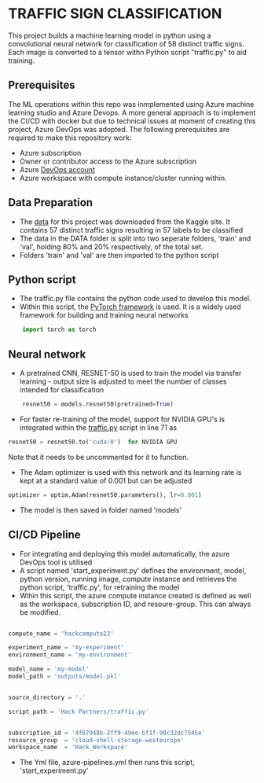 # TRAFFIC SIGN CLASSIFICATION
This project builds a machine learning model in python using a convolutional neural network
for classification of 58 distinct traffic signs. Each image is converted to a tensor withn Python script "traffic.py" to aid training.

## Prerequisites
The ML operations within this repo was inmplemented using Azure machine learning studio and Azure Devops. A more general approach is to implement the CI/CD with docker but due to technical issues at moment of creating this project, Azure DevOps was adopted. The following prerequisites are required to make this repository work:
- Azure subscription
- Owner or contributor access to the Azure subscription
- Azure [DevOps account](https://dev.azure.com/)
- Azure workspace with compute instance/cluster running within.


## Data Preparation
- The [data](https://www.kaggle.com/datasets/ahemateja19bec1025/traffic-sign-dataset-classification?resource=download&select=labels.csv) for this project was downloaded from the Kaggle site. It contains
57 distinct traffic signs resulting in 57 labels to be classified
- The data in the DATA folder is split into two seperate folders, 'train' and 'val', holding 80% and 20% respectively, of the total set.
- Folders 'train' and 'val' are then imported to the python script

## Python script
- The traffic.py file contains the python code used to develop this model.
- Within this script, the [PyTorch framework](https://pytorch.org/) is used. It is a widely used framework for building and training neural networks
```python
    import torch as torch
```
## Neural network
- A pretrained CNN, RESNET-50 is used to train the model via transfer learning - output size is adjusted to meet the number of classes intended for classification
```python
    resnet50 = models.resnet50(pretrained=True)
```
- For faster re-training of the model, support for NVIDIA GPU's is integrated within the [traffic.py](https://github.com/tobsiee/HAck/blob/main/traffic.py) script in line 71 as 
```python
resnet50 = resnet50.to('cuda:0')  for NVIDIA GPU
```
Note that it needs to be uncommented for it to function.
- The Adam optimizer is used with this network and its learning rate is kept at a standard value of 0.001 but can be adjusted 
```python
optimizer = optim.Adam(resnet50.parameters(), lr=0.001)
```
- The model is then saved in folder named 'models'

## CI/CD Pipeline
- For integrating and deploying this model automatically, the azure DevOps tool is utilised
- A script named 'start_experiment.py' defines the environment, model, python version, running image, compute instance and retrieves the python script, 'traffic.py', for retraining the model
- Wihin this script, the azure compute instance created is defined as well as the workspace, subscription ID, and resoure-group. This can always be modified.
```python

compute_name = 'hackcompute22'

experiment_name = 'my-experiment' 
environment_name = 'my-environment'

model_name = 'my-model'
model_path = 'outputs/model.pkl'


source_directory = '.'

script_path = 'Hack Partners/traffic.py'


subscription_id = '4f67948b-2ff9-49ee-bf1f-90c32dc7545e'
resource_group  = 'cloud-shell-storage-westeurope'
workspace_name  = 'Hack_Workspace'
```

- The Yml file, azure-pipelines.yml then runs this script, 'start_experiment.py'


